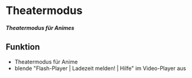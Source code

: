 # Theatermodus
##### Theatermodus für Animes
## Funktion
+ Theatermodus für Anime
+ blende "Flash-Player | Ladezeit melden! | Hilfe" im Video-Player aus
